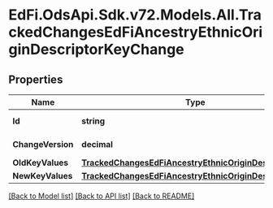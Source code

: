 # EdFi.OdsApi.Sdk.v72.Models.All.TrackedChangesEdFiAncestryEthnicOriginDescriptorKeyChange

## Properties

Name | Type | Description | Notes
------------ | ------------- | ------------- | -------------
**Id** | **string** | Resource identifier | [optional] 
**ChangeVersion** | **decimal** | Change version | [optional] 
**OldKeyValues** | [**TrackedChangesEdFiAncestryEthnicOriginDescriptorKey**](TrackedChangesEdFiAncestryEthnicOriginDescriptorKey.md) |  | [optional] 
**NewKeyValues** | [**TrackedChangesEdFiAncestryEthnicOriginDescriptorKey**](TrackedChangesEdFiAncestryEthnicOriginDescriptorKey.md) |  | [optional] 

[[Back to Model list]](../README.md#documentation-for-models) [[Back to API list]](../README.md#documentation-for-api-endpoints) [[Back to README]](../README.md)

